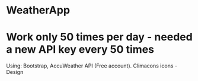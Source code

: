 # WeatherApp
# Work only 50 times per day - needed a new API key every 50 times 

Using: Bootstrap, AccuWeather API (Free account). 
Climacons icons - Design
